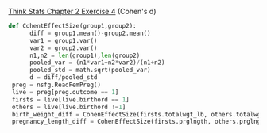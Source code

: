 [Think Stats Chapter 2 Exercise 4](http://greenteapress.com/thinkstats2/html/thinkstats2003.html#toc24) (Cohen's d)

>>   
```python
def CohentEffectSize(group1,group2):
      diff = group1.mean()-group2.mean()
      var1 = group1.var()
      var2 = group2.var()
      n1,n2 = len(group1),len(group2)
      pooled_var = (n1*var1+n2*var2)/(n1+n2)
      pooled_std = math.sqrt(pooled_var)
      d = diff/pooled_std
 preg = nsfg.ReadFemPreg()
 live = preg[preg.outcome == 1]
 firsts = live[live.birthord == 1]
 others = live[live.birthord !=1]
 birth_weight_diff = CohenEffectSize(firsts.totalwgt_lb, others.totalwgt_lb)
 pregnancy_length_diff = CohenEffectSize(firsts.prglngth, others.prglngth)
 ```
